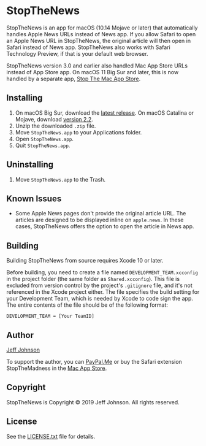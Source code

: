 # StopTheNews

StopTheNews is an app for macOS (10.14 Mojave or later) that automatically handles Apple News URLs instead of News app. If you allow Safari to open an Apple News URL in StopTheNews, the original article will then open in Safari instead of News app. StopTheNews also works with Safari Technology Preview, if that is your default web browser.

StopTheNews version 3.0 and earlier also handled Mac App Store URLs instead of App Store app. On macOS 11 Big Sur and later, this is now handled by a separate app, [Stop The Mac App Store](https://github.com/lapcat/StopTheMacAppStore).

## Installing

1. On macOS Big Sur, download the [latest release](https://github.com/lapcat/StopTheNews/releases/latest). On macOS Catalina or Mojave, download [version 2.2](https://github.com/lapcat/StopTheNews/releases/tag/v2.2).
2. Unzip the downloaded `.zip` file.
3. Move `StopTheNews.app` to your Applications folder.
4. Open `StopTheNews.app`.
5. Quit `StopTheNews.app`.

## Uninstalling

1. Move `StopTheNews.app` to the Trash.

## Known Issues

- Some Apple News pages don't provide the original article URL. The articles are designed to be displayed inline on `apple.news`. In these cases, StopTheNews offers the option to open the article in News app.

## Building

Building StopTheNews from source requires Xcode 10 or later.

Before building, you need to create a file named `DEVELOPMENT_TEAM.xcconfig` in the project folder (the same folder as `Shared.xcconfig`). This file is excluded from version control by the project's `.gitignore` file, and it's not referenced in the Xcode project either. The file specifies the build setting for your Development Team, which is needed by Xcode to code sign the app. The entire contents of the file should be of the following format:
```
DEVELOPMENT_TEAM = [Your TeamID]
```

## Author

[Jeff Johnson](https://lapcatsoftware.com/)

To support the author, you can [PayPal.Me](https://www.paypal.me/JeffJohnsonWI) or buy the Safari extension StopTheMadness in the [Mac App Store](https://apps.apple.com/app/stopthemadness/id1376402589?mt=12).

## Copyright

StopTheNews is Copyright © 2019 Jeff Johnson. All rights reserved.

## License

See the [LICENSE.txt](LICENSE.txt) file for details.
